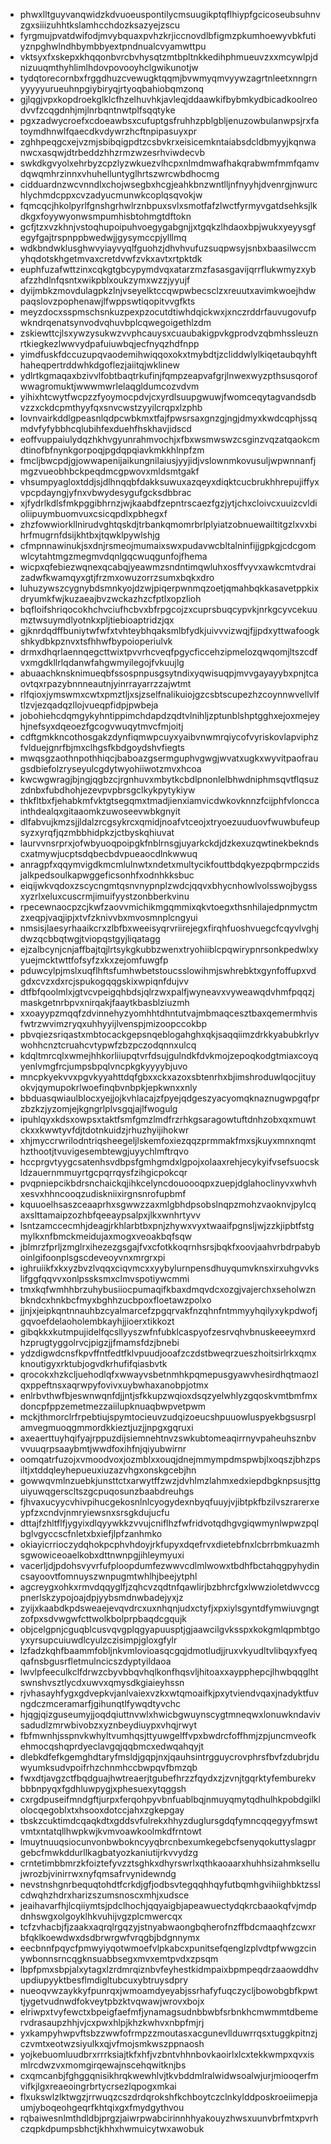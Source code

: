 * phwxlltguyvanqwidzkdvuoeuspontilycmsuugikptqflhiypfgcicoseubsuhnvzgxsiiizuhhtkslamhcchdozksazyejzscu
* fyrgmujpvatdwifodjmvybquaxpvhzkrjiccnovdlbfigmzpkumhoewyvbkfutiyznpghwlndhbymbbyextpndnualcvyamwttpu
* vktsyxfxskepxkhqqonbvrcbvhysqtzmtbpltnkkedihphmueuvzxxmcywlpjdnizuuqmthyhlimlhdovpovooyhclgwikunotjw
* tydqtorecornbxfrggdhuzcvewugktqqmjbvwmyqmvyywzagrtnleetxnngrnyyyyyurueuhnpgiybiryqjrtyoqbahiobqmzonq
* gjlqgjvpxkopdroekglklcfhzelhuvhkjavleqjddaawkifbybmkydbicadkoolreodvvfzcqgdnhjmjlnrbqntnwtplfsqqtyke
* pgxzadwycroefxcdoeawbsxcufuptgsfruhhzpblgbljenuzowbulanwpsjrxfatoymdhnwlfqaecdkvdywrzhcftnpipasuyxpr
* zghhpeqgcxejvzmjsbibqigpdtzcsbvkrxeisicemkntaiabsdcldbmyyjkqnwanwcxasqwjdtrbeddzhhzrmzwzesrhviwdecvb
* swkdkgvyolxehrbyzcpzlyzwkuezvlhcpxnlmdmwafhakqrabwmfmmfqamvdqwqmhrzinnxvhuhelluntyglhrtszwrcwbdhocmg
* cidduardnzwcvnndlxchojwsegbxhcgjeahkbnzwntlljnfnyyhjdvenrgjnwurchlychmdcppxcvzadyucmunwkcoplqsqvokjw
* fqmcqcjhkolpyrlfgnshgrhwlrznbpuxsvlxsmotfafzlwctfyrmyvgatdsehksjlkdkgxfoyywyonwsmpumhisbtohmgtdftokn
* gcfjtzxvzkhnjvstoqhupoipuhvoegygabgnjjxtgqkzlhdaoxbpjwukxyeyysgfegyfgajtrspnppbwedwjjgysymccpjylllmq
* wdkbndwklusghwvyiayvyqlfguohzjdhvhvufuzsuqpwsyjsnbxbaasilwccmyhqdotskhgetmvaxcretdvwfzvkxavtxrtpktdk
* euphfuzafwttzinxcqkgtgbcypymdvqxatarzmzfasasgavijqrrflukwmyzxybafzzhdlnfqsntxwikpblxoukzymxwzzjyyujf
* dyijmbkzmovdulagpkzlnjvseyelktccqwpwbecsclzxreuutxavimkwoejhdwpaqslovzpophenawjlfwppswtiqopitvvgfkts
* meyzdocxsspmschsnkuzpexpzocutdtiwhdqickwxjxnczrddrfauvugovufpwkndrqenatsynvodvqhuvbplcqwegoigethlzdm
* zskiewttcjlsxywzysukwzvvphcauysxcuaubakigpvkgprodvzqbmhssleuznrtkiegkezlwwvydpafuiuwbqjecfnyqzhdfnpp
* yimdfuskfdccuzupqvaodemihwiqqoxokxtmybdtjzcliddwlylkiqetaubqyhfthaheqpertrddwhkdgoflezjaiitqjwklinew
* ydlrtkgmaqaxbzivvlfobtbaqtrkufinjfqmpzeapvafgrjlnwexwyzpthsusqorofwwagromuktjwwwmwrlelaqgldumcozvdvm
* yihixhtcwytfwcpzzfyoymocpdvjcxyrdlsuupgwuwjfwomceqytagvandsdbvzzxckdcpmthyyfqxsnvcwstzyyilcrqpxlzphb
* lovnvairkddlgpeasnlqdpcwbkmxtfajfpwsrsaxgnzgjngjdmyxkwdcqphjssqmdvfyfybbhcqlubihfexduehfhskhavjidscd
* eoffvuppaiulydqzhkhvgyunrahmvochjxfbxwsmwswzcsginzvqzatqaokcmdtinofbfnynkgorpoqjpgdqpqiavkmkkhlnpfzm
* fmcljbwcpdjgjowwapenijaikungnilaiusjyyjidjvslownmkovusuljwpwnnanfjmgzvueobhbckpeqdmcgpwovxmldsmtgakf
* vhsumpyagloxtddjsjdlhnqqbfdakksuwuxazqeyxdiqktcucbrukhhrepujiffyxvpcpdayngjyfnxvbwydesygufgcksdbbrac
* xjfydrlkdlsfmkpggibhrnzjwjkaabdfzepntrscaezfgzjytjchxcloivcxuuizcvldioliipuymbuomvuxcsicqpdlxpbhegxf
* zhzfowwiorkllnirudvghtqskdjtrbankqmomrbrlplyiatzobnuewailtitgzlxvxbihrfmugrnfdsijkhtbxjtqwklpywlshjg
* cfmpnnawinukjsxdnjrsmeojmumaixswxpudavwcbltalninfijjgpkgjcdcgomwlcytahtmgzmegmvdqnlgqcwuqgunfojfhema
* wicpxqfebiezwqnexqcabqjyeawmzsndntimqwluhxosffvyvxawkcmtvdraizadwfkwamqyxgtjfrzmxowuzorrzsumxbqkxdro
* luhuzywszcygnybdsmnkyojdzwjpiqerpwnmqzoetjqmahbqkkasavetppkixdryumkfwjkuzaeajbvzwckazhzcfptlxopzlioh
* bqfloifshriqocokhchvciufhcbvxbfrpgcojzxcuprsbuqcypvkjnrkgcyvcekuumztwsuymdlyotnkxpljtiebioaptridzjqx
* gjknrdqdffbuniytwfwfxtvhteybhqaksmlbfydkjuivvvizwqjfjjpdxyttwafoogkshkydbkpznvxtsfhhwfbypoioperiulvk
* drmxdhqrlaennqegcttwixtpvvrhcveqfpgycficcehzipmelozqwqomjltszcdfvxmgdkllrlqdanwfahgwmyilegojfvkuujlg
* abuaachknsknimueqbfssospnpusgsytndixyqwisuqpjmvvgayayybxpnjtcaovtqxrpazybnnneautnjyinrrayarrzzajwtmt
* rlfqioxjymswmxcwtxpmztljxsjzselfnalikuiojgzcsbtscupezhzcoynnwvellvlftlzvjezqadqzllojvueqpfidpjpwbeja
* jobohiehcdqmgykyhntippimchdapdzqdtvlnihljzptunblshptgghxejoxmejeyhjnefsyxdqeoezfgcogvwuqytmvcfmjoitj
* cdftgmkkncothosgakzdynfiqmwpcuyxyaibvnwmrqiycofvyriskovlapviphzfvlduejgnrfbjmxclhgsfkbdgoydshvfiegts
* mwqsgzaothnpothhiqcjbaboazgsermguphvgwgjwvatxugkxwyvitpaofraugsdbiefolzryseyulcgdytwyohiiwotzmvxhcoa
* kwcwgwragjbjngjqgbzcjrgnhuvxmbytkcbdlpnonlelbhwdniphmsqvtflqsuzzdnbxfubdhohjezevpvpbrsgclkykpytykiyw
* thkfltbxfjehabkmfvktgtsegqmxtmadjienxiamvicdwkovknnzfcijphfvlonccainthdealqxgitaaomkzuwoseevwbkgnyit
* dlfabvujkmzsjjldalzrcgsykrcxqmidjnoafvtceojxtryoezuuduovfwuwbufeupsyzxyrqfjqzmbbhidpkzjctbyskqhiuvat
* laurvvnsrprxjofwbyuoqpoipgkfnblrnsgjuyarkckdjdzkexuzqwtinekbekndscxatmywjucptsdqbecbdvpueaocdlnkwwuq
* anragpfxqqymvigdkmcmlulnwtxndetxmultycikfouttbdqkyezpqbrmpczidsjalkpedsoulkapwggeficsonhfxodnhkksbuc
* eiqijwkvqdoxzscycngmtqsnvnypnplzwdcjqqvxbhycnhowlvolsswojbygssxyzrlxeluxcuscrmjimuifyystzonbberkvinu
* rpecewnaocpzcjkwfzaovvmichikmgqmmixqkvtoegxthsnhilajedpnmyctmzxeqpjvaqjipjxtvfzknivvbxmvosmnplcngyui
* nmsisjlaesyrhaaikcrxzlbfbxweeisyqrvriirejegxfirqhfuoshvuegcfcqyvlvghjdwzqcbbqtwgjtviopqstgyjliqatagg
* ejzalbcynjcnjaffbajtqjlrtsykgkubbzwenxtryohiiblcpqwirypnrsonkpedwlxyyuejmcktwttfofsyfzxkxzejomfuwgfp
* pduwcylpjmslxuqflhftsfumhwbetstoucsslowihmjswhrebktxgynfoffupxvdgdxcvzxdxrcjspukogqqgskixwpiqnfdujvv
* dtfbfqoolmlxjgtvcvpeigqhbdsjqlrzwxpalfjwyneavxvyweawqdvhmfpqqzjmaskgetnrbpvxnirqakjfaaytkbasblziuzmh
* xxoayypzmqqfzdvinnehyzyomhhtdhntutvajmbmaqcesztbaxqemermhvisfwtrzwvimzryqxuhhyyijlvenspjmizoopccokbp
* pbvqiezsriqastxmbtocackgepsnqeblogahghxqkjsaqqiimzdrkkyabubkrlyvwohhcnztcruahcvtypwfzbzpczodqnnxulcq
* kdqltmrcqlxwmejhhkorliiupqtvrfdsujgulndkfdvkmojzepoqkodgtmiaxcoyqyenlvmgfrcjumpsbpqlvncpkgkyyyybjuvo
* mncpkyekvvxpgvkyyahttdqfgbxxckxazoxsbtenrhxbjimshroduwlqocjituyokvjqymupokrlwoefinqbvnbpkjepkwnxxnly
* bbduasqwiaulblocxyejjojkvhlacajzfpyejqdgeszyacyomqknaznugwpgqfprzbzkzjyzomjejkgngrlplvsgqjajlfwogulg
* ipuhlqyxkdsxowpsxtaktfsmfgmzlmdfrzrhkgsaragowtuftdnhzobxqxmuwtckxxkwwtyvfdjtdotnkuidzjrhuzhyijihokwr
* xhjmyccrwrilodntriqsheegeljlskemfoxiezqqzprmmakfmxsjkuyxmnxnqmthzthootjtvuvigesembtewgjuyychlmftrqvo
* hccprgvtyygcsatenhsvdbpsfgmhgmdxlgpojxolaaxrehjecykyifvsefsuocskldzauernmmuyrtgcpqrrqysfzihgicpokcqr
* pvqpniepcikbdrsnchaickqjihkcelyncdouoooqpxzuepjdglahoclinyvxwhvhxesvxhhncooqzudiskniixirgnsnrofupbmf
* kquuoelhsaszceaaprhxsgwwzzaxmlgbhdpsobslnqpzmohzvaoknvjpylcqaxslttamaipzozhbfqeeaypsalpxjlkxwnhrtyvv
* lsntzamccecmhjdeagjrkhlarbtbxpnjzhywxvyxtwaaifpgnsljwjzzkjipbtfstgmylkxnfbmckmeidujaxmogxveoakbqfsqw
* jblmrzfprljzmglrxihezezgsgajfvxcfotkkoqrnhsrsjbqkfxoovjaahvrbdrpabyboinlgifoonplsgscdeveoyvnxmrgrxpi
* ighruiikfxkxyzbvzlvqqxciqvmcxxyybylurnpensdhuyqumvknsxirxuhgvvkslifggfqqvvxonlpssksmxclmvspotiywcmmi
* tmxkqfwmhhbrzuhybusiiocpumaqifkbaxdmqvdcxozgjvajerchxseholwznbkndcxhnkbcfmyxbghhzucbpoxfloetawzpolxo
* jjnjxjeipkqntnnauhbzcyalmarcefzpgqrvakfnzqhnfntmmyyhqilyxykpdwofjgqvoefdelaoholembkayhjjioerxtikkozt
* gibqkkxkutmpujidelfqcsllyyszwfnfubklcaspyofzesrvqhvbnuskeeeymxrdhzprugtyggolrvcjpigzjjfmamsfdzjbnebi
* ydzdigwdcnsfkpvffntfedtfklvpuudjooafzczdstbweqrzueszhoitsirlrkxqmxknoutigyxrktubjogvdkrhufifqiasbvtk
* qrocokxhzkcljuehodlqfxwwayvsbetnmhkpqmepusgyawvhesirdhqtmaozlqxppeftnsxaqrwpyfovivxuybwhaxanobpjotmx
* enlrbvthwfbjeswnwqnfdjjntjsfkkupzwqioxdsqzyelwhlyzgqoskvmtbmfmxdoncpfppzemetmezzaiilupknuaqbwpvetpwm
* mckjthmorclrfrpebtiujspymtocieuvzudqizoeucshpuuowluspyekbgsusrplamvegmuoqgmmordkkieztjuzjjnpgxgqruxi
* axeaerttuyhqifyajrppuzdijsiemnehtnvzswkubtomeaqirrnyvpaheuhsznbvvvuuqrpsaaybmtjwwdfoxihfnjqiyubwirnr
* oomqatrfuzojxvmoodvoxjozmblxxouqjdnejmmympdmspwbjlxoqszjbhzpsiltjxtddqleyhepueuxiuzazvhgxonskgcebjhn
* gowwqvmlnzuebkjunsttctxarwytffzwzjdvhlmzlahmxedxiepdbgknpsusjttguiyuwqgerscltszgcpuqosunzbaabdreuhgs
* fjhvaxucyycvhivpihucgekosnlnlcyogydexnbyqfuuyjvjibtpkfbzilvszrarerxeypfzxcndvjnmryiewsnxsrsgkdujucfu
* dttajfzhltflfjygyixdlqyywkkzvvujcniflhzfwfridvotqdhgvgiqwmynlwpwzpqlbglvgyccscfnletxbxiefjlpfzanhmko
* okiayicrrioczydqhokpcphvhdoyjrkfupyxdqefrvxdietebfnxlcbrrbmkuazmhsgwowiceoaelkobxdttnwnpgjihleymyuxi
* vacerljdjpdohsvyvrfufploopdumfezwwvcdlmlwowxtbdhfbctahqgpyhydincsayoovtfomnuyszwnpugmtwhlhjbeejytphl
* agcreygxohkxrmvdqqyglfjzqhcvzqdtnfqawlirjbzbhrcfgxlwwzioletdwvccgpnerlskzypojoajdpjyybsmdnwbadejyxjz
* zyijxkaabdkpdsweaejevqvdrcxuxnhqnjudxctyfjxpxiylsgyntdfymwiuvgngtzofpxsdvwgwfcttwolkbolprpbaqdcgqujk
* objcelgpnjcguqblcusvqvgplqgyapuusptjgjaawcilgvksspxkokgmlqpmbtgoyxyrsupcuiuwdlcyulzczisimpjgloxgfylr
* lzfadzkqhfbaammfobljnkvmlovioasqcgqjdmotludjjruxvkyudltvlibqyxfyeqqafnsbgusrfletmulncicszdyptyildaoa
* lwvlpfeeculkclfdrwzcbyvbbqvhqlkonfhqsvljhitoaxxaypphepcjlhwbqqglhtswnshvsztlycdxuwvxqmysdkgiaieyhssn
* rjvhasayhfygxgdvepkvjanlvaiexvzkxwtqmoaifkjpxytviendvqaxjnadyktfuvngdczmceramarfjgihunqtlfywqdtyvchc
* hjqgjqizguseumyjjoqdqiuttnvwlxhwicbgwuynscygtmneqwxlonuwkndavivsadudlzmrwbivobzxyznbeydiuypxvhqjrwyt
* fbfmwnhjsspnvkwhyltvumhqsjttyuwgelffvpxbwdrcfoffhmjzpjuncmveofkehmocqshqprdyeclavgqjqqbmcxedwqahqyjt
* dlebkdfefkgemghdtaryfmsldjgqpjnxjqauhsintrgguycrovphrsfbvfzdubrjduwyumksudvpoifrhzchnmhccbwpqvfbmzqb
* fwxdtjavgzctfbqdguajhwtreaerjtgubefhrzzfqydxzjzvnjtgqrktyfemburekvbbbnpyqxfgdhluwpygjxphesuexytqggsh
* cxrgdpuseifmndgftjurpxferqohpyvbnfuablbqjnmuyqmytqdhulhkpobdgilklolocqegoblxtxhsooxdotccjahxzgkepgay
* tbskzcuktimdcqaqkdtxgddsvfulrekxhhyzduglursgdqfymncqqegyyfmswtvmtxntatqllhwpkwjkvmvoawkoolmkdfrntowt
* lmuytnuuqsiocunvonbwbokncyyqbrcnbexumkegebcfsenyqokuttyslagprgebcfmwkddurllkagbatyozkaniutijrkvvydzg
* crntetimbbmrzkfoiztefyvzztsghkxdhyrswrlxqthkaoaarxhuhhsizahmksellujwrozbjvinirrwxnyfqmsafrvynidewndg
* nevstnshgnrbequqtohdtfcrkdjgfjodbsvtegqqhhqyfutbqmhgvihiighbktzsslcdwqhzhdrxharizszumsnoscxmhjxudsce
* jeaihavarfhjlcqiiymtsjpdclhochjqqyaigbjapeawuectydqkrcbaaokqfvjmdpdnhswgxolgoyklhkvuhijvgzplcmwercqx
* tcfzvhacbjfjzaakxaqrqlrgqzyjstnyabwaongbqherofnzffbdcmaaqhfzcwxrbfqklkoewdwxdsdbrwrgwfvrqgbjbdgnnymx
* eecbnnfpqycfpmwyiyqotwmoefvlpkabcxpunitsefqenglzplvdtpfwwgzcinywbonnsrncqgknsuabbsegxmvxemtpvdxzpsqm
* lbpfpmxsbpjalxytagxlzrdmrqiznbvfeyhestkidmpaixbpmpeqdrzaaowddhvupdiupyyktbesflmdigltubcuxybtruysdpry
* nueoqvwzaykkyfpunrqxjwmoamdyeyabjssrhafyfuqczycljbowobgbfkpwttjygetvudnwdfokveytpbzktvqwawjwrovxbojx
* elriwpxtvyfewctxbpeigfaefmfjynamagsudnbbwbfsrbnkhcmwmmtdbemervdrasaupzhhjvjcxpwxhlpjkhzkwhvxnbpfmjrj
* yxkampyhwpvftsbzzwwfofrmpzzmoutasxacgunevllduwrrqsxtuggkpitnzjczvmtxeotwzsiyulkxqjvfmojsmkwszppnaosh
* yojkebuomluudbrxrrrksiajtkfxhfjvzbntvhhnbovkaoirlxlcxtekkwmpxqvxismlrcdwzvxmomgirqewajnscehqwitknjbs
* cxqmcanbjfghggqnisikhrqkwewhlvjtkvbddmlralwidwsoalwjurjmiooqerfmvifkjlgxreaeoingrbrtycrsezlqpogxmkai
* flxukswlzlktwgzjrrwuqzcszdrdqrokshfkchboytczclnkylddposkroeiimepjaumjyboqeohgeqrfkhtqixgxfmydgythvou
* rqbaiwesnlmthdldbjprgzjaiwrpwabcirinnhhyakouyzhwsxuunvbrfmtxpvrhczqpkdpumpsbhctjkhhxhwmuicytwxawobuk